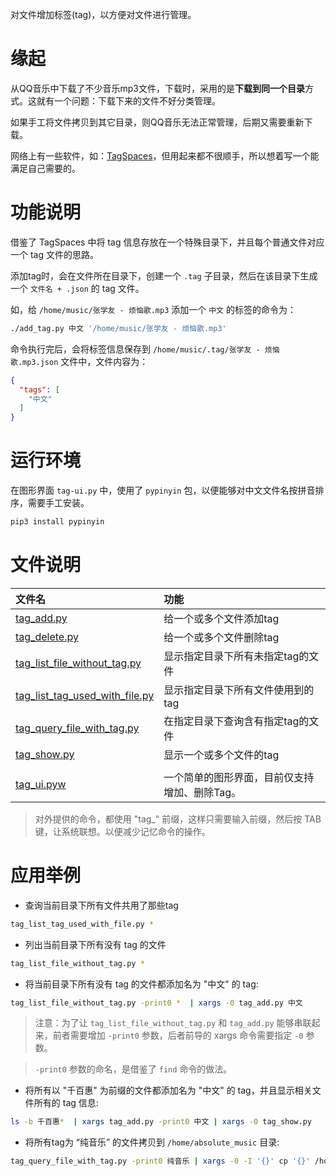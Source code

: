 
对文件增加标签(tag)，以方便对文件进行管理。

# 缘起

从QQ音乐中下载了不少音乐mp3文件，下载时，采用的是**下载到同一个目录**方式。这就有一个问题：下载下来的文件不好分类管理。

如果手工将文件拷贝到其它目录，则QQ音乐无法正常管理，后期又需要重新下载。

网络上有一些软件，如：[TagSpaces](https://www.tagspaces.org/)，但用起来都不很顺手，所以想着写一个能满足自己需要的。


# 功能说明

借鉴了 TagSpaces 中将 tag 信息存放在一个特殊目录下，并且每个普通文件对应一个 tag 文件的思路。

添加tag时，会在文件所在目录下，创建一个 `.tag` 子目录，然后在该目录下生成一个 `文件名 + .json` 的 tag 文件。

如，给 `/home/music/张学友 - 烦恼歌.mp3` 添加一个 `中文` 的标签的命令为：

```sh
./add_tag.py 中文 '/home/music/张学友 - 烦恼歌.mp3'
```

命令执行完后，会将标签信息保存到 `/home/music/.tag/张学友 - 烦恼歌.mp3.json` 文件中，文件内容为：

```json
{
  "tags": [
    "中文"
  ]
}
```

# 运行环境

在图形界面 `tag-ui.py` 中，使用了 `pypinyin` 包，以便能够对中文文件名按拼音排序，需要手工安装。

```sh
pip3 install pypinyin
```


# 文件说明

| 文件名 | 功能 |
|:--|:--|
| [tag_add.py](tag_add.py) | 给一个或多个文件添加tag |
| [tag_delete.py](tag_delete.py) | 给一个或多个文件删除tag |
| [tag_list_file_without_tag.py](tag_list_file_without_tag.py) | 显示指定目录下所有未指定tag的文件 |
| [tag_list_tag_used_with_file.py](tag_list_tag_used_with_file.py) | 显示指定目录下所有文件使用到的tag |
| [tag_query_file_with_tag.py](tag_query_file_with_tag.py) | 在指定目录下查询含有指定tag的文件 |
| [tag_show.py](tag_show.py) | 显示一个或多个文件的tag |
| |
| [tag_ui.pyw](tag_ui.pyw) | 一个简单的图形界面，目前仅支持增加、删除Tag。 |

> 对外提供的命令，都使用 "tag_" 前缀，这样只需要输入前缀，然后按 TAB 键，让系统联想。以便减少记忆命令的操作。


# 应用举例

* 查询当前目录下所有文件共用了那些tag

```sh
tag_list_tag_used_with_file.py *
```

* 列出当前目录下所有没有 tag 的文件

```sh
tag_list_file_without_tag.py *
```

* 将当前目录下所有没有 tag 的文件都添加名为 "中文" 的 tag:

```sh
tag_list_file_without_tag.py -print0 *  | xargs -0 tag_add.py 中文
```

> 注意：为了让 `tag_list_file_without_tag.py` 和 `tag_add.py` 能够串联起来，前者需要增加 `-print0` 参数，后者前导的 xargs 命令需要指定 `-0` 参数。

> `-print0` 参数的命名，是借鉴了 `find` 命令的做法。

* 将所有以 "千百惠" 为前缀的文件都添加名为 "中文" 的 tag，并且显示相关文件所有的 tag 信息:

```sh
ls -b 千百惠*  | xargs tag_add.py -print0 中文 | xargs -0 tag_show.py
```

* 将所有tag为 “纯音乐” 的文件拷贝到 `/home/absolute_music` 目录:

```sh
tag_query_file_with_tag.py -print0 纯音乐 | xargs -0 -I '{}' cp '{}' /home/absolute_music/
```

